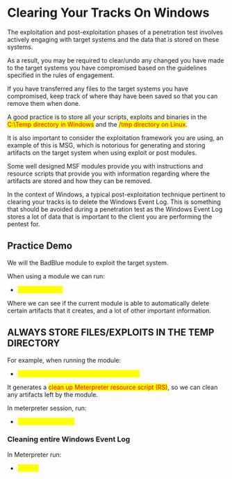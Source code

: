 # Clearing Your Tracks On Windows

The exploitation and post-exploitation phases of a penetration test involves actively engaging with target systems and the data that is stored on these systems.

As a result, you may be required to clear/undo any changed you have made to the target systems you have compromised based on the guidelines specified in the rules of engagement.

If you have transferred any files to the target systems you have compromised, keep track of where thay have been saved so that you can remove them when done.

A good practice is to store all your scripts, exploits and binaries in the <mark style="color:red;">C:\Temp directory in Windows</mark> and the <mark style="color:red;">/tmp directory on Linux</mark>.

It is also important to consider the exploitation framework you are using, an example of this is MSG, which is notorious for generating and storing artifacts on the target system when using exploit or post modules.

Some well designed MSF modules provide you with instructions and resource scripts that provide you with information regarding where the artifacts are stored and how they can be removed.

In the context of Windows, a typical post-exploitation technique pertinent to clearing your tracks is to delete the Windows Event Log. This is something that should be avoided during a penetration test as the Windows Event Log stores a lot of data that is important to the client you are performing the pentest for.

## Practice Demo

We will the BadBlue module to exploit the target system.

When using a module we can run:

* <mark style="color:yellow;">show advanced</mark>

Where we can see if the current module is able to automatically delete certain artifacts that it creates, and a lot of other important information.

## ALWAYS STORE FILES/EXPLOITS IN THE TEMP DIRECTORY

For example, when running the module:

* <mark style="color:yellow;">exploit/windows/local/persistence\_service</mark>

It generates a <mark style="color:red;">clean up Meterpreter resource script (RS)</mark>, so we can clean any artifacts left by the module.

In meterpreter session, run:

* <mark style="color:yellow;">resource 'pathtoRS'</mark>

### Cleaning entire Windows Event Log

In Meterpreter run:

* <mark style="color:yellow;">clearev</mark>
